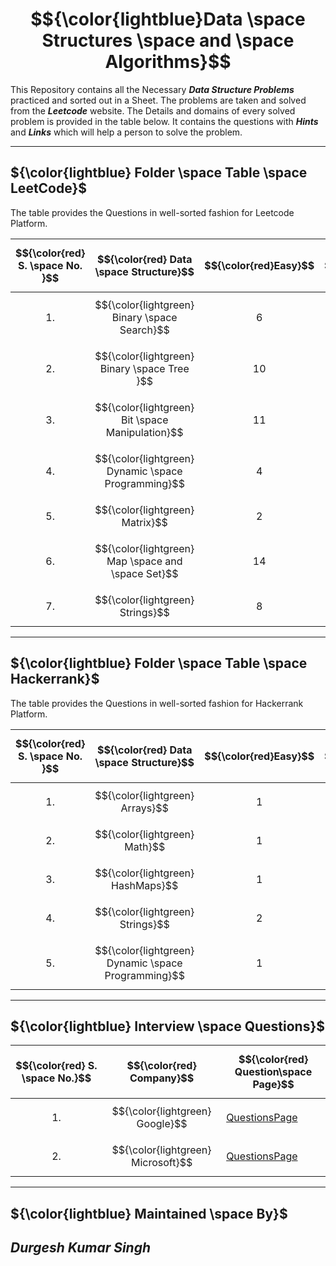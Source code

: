 # $${\color{lightblue}Data \space Structures \space and \space Algorithms}$$

This Repository contains all the Necessary ***Data Structure Problems*** practiced and sorted out in a Sheet. The problems are taken and solved from the ***Leetcode*** website. The Details and domains of every solved problem is provided in the table below. It contains the questions with ***Hints*** and ***Links*** which will help a person to solve the problem.

----

## ${\color{lightblue} Folder \space Table \space LeetCode}$

The table provides the Questions in well-sorted fashion for Leetcode Platform.

| $${\color{red} S. \space No. }$$ | $${\color{red} Data \space Structure}$$ | $${\color{red}Easy}$$ | $${\color{red}Medium}$$ | $${\color{red} Hard}$$ | $${\color{red}Link}$$ |
|-|-|-|-|-|-|
| $${1.}$$ | $${\color{lightgreen} Binary \space Search}$$ | $${6}$$ | $${12}$$ | $${2}$$ | [Folder](https://github.com/VishuKalier2003/Data-Structures-and-Algorithms/blob/main/Binary%20Search/readme.md) | 
| $${2.}$$ | $${\color{lightgreen} Binary \space Tree }$$ | $${10}$$ | $${18}$$ | $${3}$$ | [Folder](https://github.com/VishuKalier2003/Data-Structures-and-Algorithms/tree/main/BinaryTree) |
| $${3.}$$ | $${\color{lightgreen} Bit \space Manipulation}$$ | $${11}$$ | $${9}$$ | $${1}$$ | [Folder](https://github.com/Durgesh-2411/Data-Structures-and-Algorithms/blob/main/Bit%20Manipulation/readme.md) |
| $${4.}$$ | $${\color{lightgreen} Dynamic \space Programming}$$ | $${4}$$ | $${10}$$ | $${0}$$ | [Folder](https://github.com/VishuKalier2003/Data-Structures-and-Algorithms/tree/main/Dynamic%20Programming) |
| $${5.}$$ | $${\color{lightgreen} Matrix}$$ | $${2}$$ | $${8}$$ | $${0}$$ | [Folder](https://github.com/VishuKalier2003/Data-Structures-and-Algorithms/tree/main/Matrix) |
| $${6.}$$ | $${\color{lightgreen} Map \space and \space Set}$$ | $${14}$$ | $${3}$$ | $${0}$$ | [Folder](https://github.com/VishuKalier2003/Data-Structures-and-Algorithms/tree/main/Maps) |
| $${7.}$$ | $${\color{lightgreen} Strings}$$ | $${8}$$ | $${19}$$ | $${9}$$ | [Folder](https://github.com/VishuKalier2003/Data-Structures-and-Algorithms/tree/main/Strings) |

----

## ${\color{lightblue} Folder \space Table \space Hackerrank}$

The table provides the Questions in well-sorted fashion for Hackerrank Platform.

| $${\color{red} S. \space No. }$$ | $${\color{red} Data \space Structure}$$ | $${\color{red}Easy}$$ | $${\color{red}Medium}$$ | $${\color{red} Hard}$$ | $${\color{red}Link}$$ |
|-|-|-|-|-|-|
| $${1.}$$ | $${\color{lightgreen} Arrays}$$ | $${1}$$ | $${0}$$ | $${0}$$ | [Folder](https://github.com/VishuKalier2003/Data-Structures-and-Algorithms/blob/main/Hackerrank/Arrays) |
| $${2.}$$ | $${\color{lightgreen} Math}$$ | $${1}$$ | $${0}$$ | $${0}$$ | [Folder](https://github.com/VishuKalier2003/Data-Structures-and-Algorithms/tree/main/Hackerrank/Math) |
| $${3.}$$ | $${\color{lightgreen} HashMaps}$$ | $${1}$$ | $${0}$$ | $${0}$$ | [Folder](https://github.com/VishuKalier2003/Data-Structures-and-Algorithms/tree/main/Hackerrank/HashMaps) |
| $${4.}$$ | $${\color{lightgreen} Strings}$$ | $${2}$$ | $${0}$$ | $${0}$$ | [Folder](https://github.com/VishuKalier2003/Data-Structures-and-Algorithms/tree/main/Hackerrank/Strings) |
| $${5.}$$ | $${\color{lightgreen} Dynamic \space Programming}$$ | $${1}$$ | $${0}$$ | $${0}$$ | [Folder](https://github.com/VishuKalier2003/Data-Structures-and-Algorithms/tree/main/Hackerrank/dynamic) |

----

## ${\color{lightblue} Interview \space Questions}$

| $${\color{red} S. \space No.}$$ | $${\color{red} Company}$$ | $${\color{red} Question\space Page}$$ |
|-|-|-|
| $${1.}$$ | $${\color{lightgreen} Google}$$ | [QuestionsPage](https://github.com/VishuKalier2003/Data-Structures-and-Algorithms/blob/main/CompaniesInterviews/Google/readme.md) |
| $${2.}$$ | $${\color{lightgreen} Microsoft}$$ | [QuestionsPage](https://github.com/VishuKalier2003/Data-Structures-and-Algorithms/tree/main/CompaniesInterviews/Microsoft/readme.md) |


----

## ${\color{lightblue} Maintained \space By}$
## ***Durgesh Kumar Singh***
